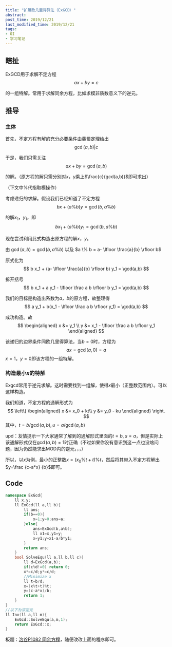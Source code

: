 ```yaml
---
title: "扩展欧几里得算法（ExGCD）"
abstract: 
post_time: 2019/12/21
last_modified_time: 2019/12/21
tags:
- OI
- 学习笔记
---
```

## 瞎扯

ExGCD用于求解不定方程
$$
ax + by = c
$$

的一组特解。常用于求解同余方程，比如求模非质数意义下的逆元。

## 推导

### 主体

首先，不定方程有解的充分必要条件由裴蜀定理给出
$$
\gcd(a,b) | c
$$

于是，我们只需关注
$$
ax + by = \gcd(a,b)
$$

的解。（原方程的解只需分别对$x$，$y$乘上$\frac{c}{gcd(a,b)}$即可求出）

（下文中%代指取模操作）

考虑递归的求解。假设我们已经知道了不定方程
$$
b x + (a \% b) y = \gcd(b, a\% b)
$$

的解$x_1$，$y_1$，即
$$
b x_1 + (a \% b) y_1 = \gcd(b, a\% b)
$$

现在尝试利用此式构造出原方程的解$x$，$y$。

由 $\gcd(a,b) = \gcd(b,a\%b)$ 以及 $a \% b = a- \lfloor \frac{a}{b} \rfloor b$

原式化为
$$
b x_1 + (a- \lfloor \frac{a}{b} \rfloor b) y_1 = \gcd(a,b)
$$

拆开括号
$$
b x_1 + a y_1 - \lfloor \frac a b \rfloor b y_1 = \gcd(a,b)
$$

我们的目标是构造出系数为$a$，$b$的原方程，故整理得
$$
a y_1 + b(x_1 - \lfloor \frac a b \rfloor y_1) = \gcd(a,b)
$$

成功构造。故
$$
\begin{aligned}
x &= y_1 \\
y &= x_1 - \lfloor \frac a b \rfloor y_1
\end{aligned}
$$

该递归的边界条件同欧几里得算法，当$b=0$时，方程为
$$
a x = \gcd(a,0) = a
$$
$x=1$，$y = 0$即该方程的一组特解。

### 构造最小$x$的特解

Exgcd常用于逆元求解。这时需要找到一组解，使得$x$最小（正整数范围内）。可以这样构造。

我们知道，不定方程的通解形式为
$$
\left\{
\begin{aligned}
x &= x_0 + kt\\
y &= y_0 - ku
\end{aligned}
\right.
$$
其中，$t=b/ \gcd(a,b), u=a/ \gcd(a,b)$

upd：友情提示一下大家通常了解到的通解形式里面的$t=b, u=a$，但是实际上该通解形式仅在$\gcd(a,b)=1$时正确（不过如果你没有意识到这一点也没啥问题，因为仍然能求出MOD内的逆元，，，）

所以，以$x$为例，最小的正整数$x= (x_0 \% t +t) \% t$，然后将其带入不定方程解出$y=\frac {c-a*x} {b}$即可。

## Code

```c++
namespace ExGcd{
	ll x,y;
	ll ExGcd(ll a,ll b){
		ll ans;
		if(b==0){
			x=1;y=0;ans=a;
		}else{
			ans=ExGcd(b,a%b);
			ll x1=x,y1=y;
			x=y1;y=x1-a/b*y1;
		}
		return ans;
	}
	bool SolveEqu(ll a,ll b,ll c){
		ll d=ExGcd(a,b);
		if(c%d!=0) return 0;
		x*=c/d;y*=c/d;
		//Minimize x
		ll t=b/d;
		x=(x%t+t)%t;
		y=(c-a*x)/b;
		return 1;
	}
}
//以下为求逆元
ll Inv(ll a,ll m){
	ExGcd::SolveEqu(a,m,1);
	return ExGcd::x;
}
```

板题：[洛谷P1082 同余方程](https://www.luogu.org/problemnew/show/P1082)，随便改改上面的程序即可。

